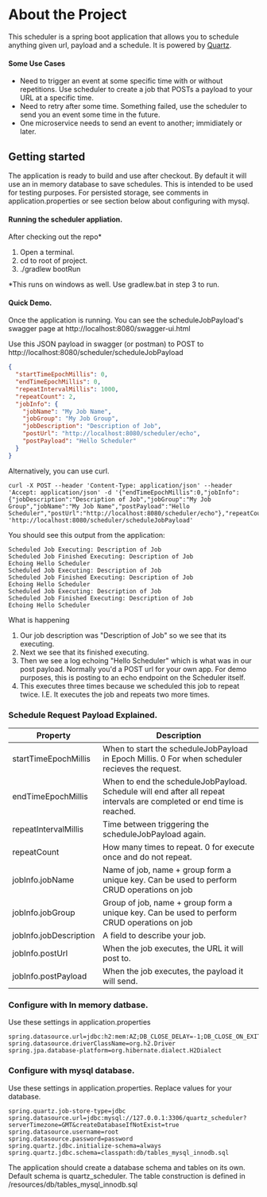 # About the Project
This scheduler is a spring boot application that allows you to schedule anything given url, payload and a schedule. It is powered by [Quartz](https://github.com/quartz-scheduler).

#### Some Use Cases
- Need to trigger an event at some specific time with or without repetitions.  Use scheduler to create a job that POSTs a payload to your URL at a specific time.
- Need to retry after some time. Something failed, use the scheduler to send you an event some time in the future.
- One microservice needs to send an event to another; immidiately or later.

## Getting started
The application is ready to build and use after checkout. By default it will use an in memory database to save schedules. This is intended to be used for testing purposes. 
For persisted storage, see comments in application.properties or see section below about configuring with mysql.

#### Running the scheduler appliation.

After checking out the repo*
1. Open a terminal.
2. cd to root of project.
3. ./gradlew bootRun

*This runs on windows as well. Use gradlew.bat in step 3 to run.

#### Quick Demo.
Once the application is running. You can see the scheduleJobPayload's swagger page at http://localhost:8080/swagger-ui.html

Use this JSON payload in swagger (or postman) to POST to http://localhost:8080/scheduler/scheduleJobPayload
```json
{
  "startTimeEpochMillis": 0,
  "endTimeEpochMillis": 0,
  "repeatIntervalMillis": 1000,
  "repeatCount": 2,
  "jobInfo": {
    "jobName": "My Job Name",
    "jobGroup": "My Job Group",
    "jobDescription": "Description of Job",
    "postUrl": "http://localhost:8080/scheduler/echo",
    "postPayload": "Hello Scheduler"
  }
}
```

Alternatively,  you can use curl.
```
curl -X POST --header 'Content-Type: application/json' --header 'Accept: application/json' -d '{"endTimeEpochMillis":0,"jobInfo":{"jobDescription":"Description of Job","jobGroup":"My Job Group","jobName":"My Job Name","postPayload":"Hello Scheduler","postUrl":"http://localhost:8080/scheduler/echo"},"repeatCount":2,"repeatIntervalMillis":1000,"startTimeEpochMillis":0}' 'http://localhost:8080/scheduler/scheduleJobPayload'
```

You should see this output from the application:
```
Scheduled Job Executing: Description of Job
Scheduled Job Finished Executing: Description of Job
Echoing Hello Scheduler
Scheduled Job Executing: Description of Job
Scheduled Job Finished Executing: Description of Job
Echoing Hello Scheduler
Scheduled Job Executing: Description of Job
Scheduled Job Finished Executing: Description of Job
Echoing Hello Scheduler
```

What is happening
1. Our job description was "Description of Job" so we see that its executing.
2. Next we see that its finished executing.
3. Then we see a log echoing "Hello Scheduler" which is what was in our post payload. Normally you'd a POST url for your own app. For demo purposes, this is posting to an echo endpoint on the Scheduler itself.
4. This executes three times because we scheduled this job to repeat twice. I.E. It executes the job and repeats two more times.

### Schedule Request Payload Explained.

| Property | Description |
| --- | --- |
| startTimeEpochMillis | When to start the scheduleJobPayload in Epoch Millis. 0 For when scheduler recieves the request. |
| endTimeEpochMillis | When to end the scheduleJobPayload. Schedule will end after all repeat intervals are completed or end time is reached. |
| repeatIntervalMillis | Time between triggering the scheduleJobPayload again. |
| repeatCount | How many times to repeat. 0 for execute once and do not repeat. |
| jobInfo.jobName | Name of job, name + group form a unique key. Can be used to perform CRUD operations on job |
| jobInfo.jobGroup | Group of job, name + group form a unique key. Can be used to perform CRUD operations on job |
| jobInfo.jobDescription | A field to describe your job. |
| jobInfo.postUrl | When the job executes, the URL it will post to. |
| jobInfo.postPayload | When the job executes, the payload it will send. |

### Configure with In memory datbase.
Use these settings in application.properties
```
spring.datasource.url=jdbc:h2:mem:AZ;DB_CLOSE_DELAY=-1;DB_CLOSE_ON_EXIT=FALSE
spring.datasource.driverClassName=org.h2.Driver
spring.jpa.database-platform=org.hibernate.dialect.H2Dialect
```

### Configure with mysql database.
Use these settings in application.properties. Replace values for your database.
```
spring.quartz.job-store-type=jdbc
spring.datasource.url=jdbc:mysql://127.0.0.1:3306/quartz_scheduler?serverTimezone=GMT&createDatabaseIfNotExist=true
spring.datasource.username=root
spring.datasource.password=password
spring.quartz.jdbc.initialize-schema=always
spring.quartz.jdbc.schema=classpath:db/tables_mysql_innodb.sql
```

The application should create a database schema and tables on its own. Default schema is quartz_scheduler.
The table construction is defined in /resources/db/tables_mysql_innodb.sql

